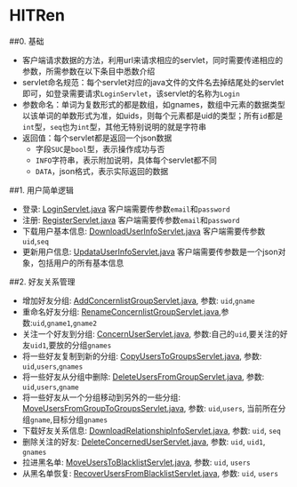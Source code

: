 HITRen
======
##0. 基础
- 客户端请求数据的方法，利用url来请求相应的servlet，同时需要传递相应的参数，所需参数在以下条目中悉数介绍
- servlet命名规范：每个servlet对应的java文件的文件名去掉结尾处的servlet即可，如登录需要请求`LoginServlet`，该servlet的名称为`Login`
- 参数命名：单词为复数形式的都是数组，如gnames，数组中元素的数据类型以该单词的单数形式为准，如uids，则每个元素都是uid的类型；所有`id`都是`int`型，`seq`也为`int`型，其他无特别说明的就是字符串
- 返回值：每个servlet都是返回一个json数据
	- 字段`SUC`是`bool`型，表示操作成功与否
	- `INFO`字符串，表示附加说明，具体每个servlet都不同
	- `DATA`，json格式，表示实际返回的数据

##1. 用户简单逻辑
- 登录: [LoginServlet.java][1] 客户端需要传参数`email`和`password`
- 注册: [RegisterServlet.java][2] 客户端需要传参数`email`和`password`
- 下载用户基本信息: [DownloadUserInfoServlet.java][3] 客户端需要传参数`uid`,`seq`
- 更新用户信息: [UpdataUserInfoServlet.java][4] 客户端需要传参数是一个json对象，包括用户的所有基本信息

##2. 好友关系管理
- 增加好友分组: [AddConcernlistGroupServlet.java][5], 参数: `uid`,`gname`
- 重命名好友分组: [RenameConcernlistGroupServlet.java][6],参数:`uid`,`gname1`,`gname2`
- 关注一个好友到分组: [ConcernUserServlet.java][7], 参数:自己的`uid`,要关注的好友`uid1`,要放的分组`gnames`
- 将一些好友复制到新的分组: [CopyUsersToGroupsServlet.java][8], 参数: `uid`,`users`,`gnames`
- 将一些好友从分组中删除: [DeleteUsersFromGroupServlet.java][9], 参数: `uid`,`users`,`gname` 
- 将一些好友从一个分组移动到另外的一些分组: [MoveUsersFromGroupToGroupsServlet.java][10], 参数: `uid`,`users`,	当前所在分组`gname`,目标分组`gnames`
- 下载好友关系信息: [DownloadRelationshipInfoServlet.java][11], 参数: `uid`, `seq`
- 删除关注的好友: [DeleteConcernedUserServlet.java][12], 参数: `uid`, `uid1`, `gnames`
- 拉进黑名单: [MoveUsersToBlacklistServlet.java][13], 参数: `uid`, `users`
- 从黑名单恢复: [RecoverUsersFromBlacklistServlet.java][14], 参数: `uid`, `users`








[1]:HITRenServer/src/cn/edu/hit/servlet/usersimplelogic/LoginServlet.java
[2]:HITRenServer/src/cn/edu/hit/servlet/usersimplelogic/RegisterServlet.java
[3]:HITRenServer/src/cn/edu/hit/servlet/usersimplelogic/DownloadUserInfoServlet.java
[4]:HITRenServer/src/cn/edu/hit/servlet/usersimplelogic/UpdataUserInfoServlet.java

[5]:HITRenServer/src/cn/edu/hit/servlet/relationshiplogic/AddConcernlistGroupServlet.java
[6]:HITRenServer/src/cn/edu/hit/servlet/relationshiplogic/RenameConcernlistGroupServlet.java
[7]:HITRenServer/src/cn/edu/hit/servlet/relationshiplogic/ConcernUserServlet.java
[8]:HITRenServer/src/cn/edu/hit/servlet/relationshiplogic/CopyUsersToGroupsServlet.java
[9]:HITRenServer/src/cn/edu/hit/servlet/relationshiplogic/DeleteUsersFromGroupServlet.java
[10]:HITRenServer/src/cn/edu/hit/servlet/relationshiplogic/MoveUsersFromGroupToGroupsServlet.java
[11]:HITRenServer/src/cn/edu/hit/servlet/relationshiplogic/DownloadRelationshipInfoServlet.java
[12]:HITRenServer/src/cn/edu/hit/servlet/relationshiplogic/DeleteConcernedUserServlet.java
[13]:HITRenServer/src/cn/edu/hit/servlet/relationshiplogic/MoveUsersToBlacklistServlet.java
[14]:HITRenServer/src/cn/edu/hit/servlet/relationshiplogic/RecoverUsersFromBlacklistServlet.java